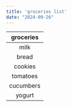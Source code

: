 ```yaml
---
title: 'groceries list'
date: "2024-09-26"
---
```


| groceries |
|:-:|
| milk |
| bread |
| cookies |
| tomatoes |
| cucumbers |
| yogurt |
